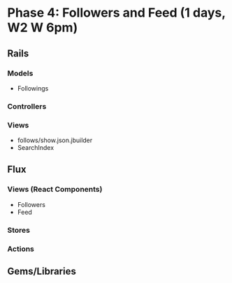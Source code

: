 # Phase 4: Followers and Feed (1 days, W2 W 6pm)

## Rails

### Models
* Followings

### Controllers

### Views
* follows/show.json.jbuilder
* SearchIndex

## Flux
### Views (React Components)
* Followers
* Feed

### Stores

### Actions

## Gems/Libraries
